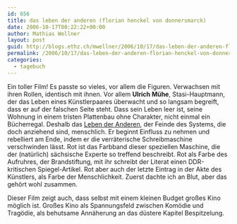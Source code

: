 ```yaml
---
id: 656
title: das leben der anderen (florian henckel von donnersmarck)
date: 2006-10-17T00:22:22+00:00
author: Mathias Wellner
layout: post
guid: http://blogs.ethz.ch/mwellner/2006/10/17/das-leben-der-anderen-florian-henckel-von-donnersmarck/
permalink: /2006/10/17/das-leben-der-anderen-florian-henckel-von-donnersmarck/
categories:
  - tagebuch
---
```

Ein toller Film! Es passte so vieles, vor allem die Figuren. Verwachsen mit ihren Rollen, identisch mit ihnen. Vor allem **Ulrich Mühe**, Stasi-Hauptmann, der das Leben eines Künstlerpaares überwacht und so langsam begreift, dass er auf der falschen Seite steht. Dass sein Leben leer ist, seine Wohnung in einem tristen Plattenbau ohne Charakter, nicht einmal ein Bücherregal. Deshalb das [Leben der Anderen](https://de.wikipedia.org/wiki/Das_Leben_der_Anderen), der Feinde des Systems, die doch anziehend sind, menschlich. Er beginnt Einfluss zu nehmen und rebelliert am Ende, indem er die verräterische Schreibmaschine verschwinden lässt. Rot ist das Farbband dieser speziellen Maschine, die der (natürlich) sächsische Experte so treffend beschreibt. Rot als Farbe des Aufruhres, der Brandstiftung, mit ihr schreibt der Literat einen DDR-kritischen Spiegel-Artikel. Rot aber auch der letzte Eintrag in der Akte des Künstlers, als Farbe der Menschlichkeit. Zuerst dachte ich an Blut, aber das gehört wohl zusammen. 

Dieser Film zeigt auch, dass selbst mit einem kleinen Budget großes Kino möglich ist. Großes Kino als Spannungsfeld zwischen Komödie und Tragödie, als behutsame Annäherung an das düstere Kapitel Bespitzelung.